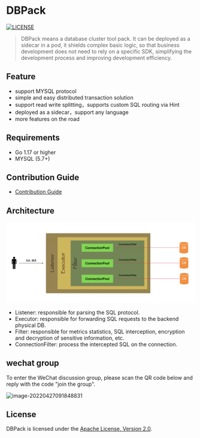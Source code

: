 # DBPack
[![LICENSE](https://img.shields.io/badge/license-Apache--2.0-blue.svg)](https://github.com/opentrx/seata-golang/blob/v2/LICENSE)


> DBPack means a database cluster tool pack. It can be deployed as a sidecar in a pod, it shields complex basic logic, so that business development does not need to rely on a specific SDK, simplifying the development process and improving development efficiency.


## Feature

+ support MYSQL protocol
+ simple and easy distributed transaction solution
+ support read write splitting，supports custom SQL routing via Hint
+ deployed as a sidecar，support any language
+ more features on the road

## Requirements

+ Go 1.17 or higher
+ MYSQL (5.7+)

## Contribution Guide
+ [Contribution Guide](CONTRIBUTING.md)

## Architecture

![architecture](https://github.com/CECTC/dbpack-doc/blob/master/images/sc_20220418101615.png)

+ Listener: responsible for parsing the SQL protocol.
+ Executor: responsible for forwarding SQL requests to the backend physical DB.
+ Filter: responsible for metrics statistics, SQL interception, encryption and decryption of sensitive information, etc.
+ ConnectionFilter: process the intercepted SQL on the connection.

## wechat group

To enter the WeChat discussion group, please scan the QR code below and reply with the code "join the group".

<img src="https://cectc.github.io/dbpack-doc/images/image-20220427091848831.png" alt="image-20220427091848831" width="200px"/>

## License
DBPack is licensed under the [Apache License, Version 2.0](LICENSE).
